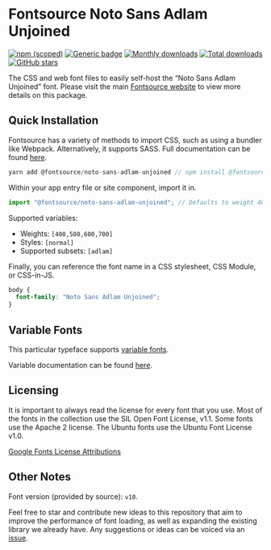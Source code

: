 # Fontsource Noto Sans Adlam Unjoined

[![npm (scoped)](https://img.shields.io/npm/v/@fontsource/noto-sans-adlam-unjoined?color=brightgreen)](https://www.npmjs.com/package/@fontsource/noto-sans-adlam-unjoined) [![Generic badge](https://img.shields.io/badge/fontsource-passing-brightgreen)](https://github.com/fontsource/fontsource) [![Monthly downloads](https://badgen.net/npm/dm/@fontsource/noto-sans-adlam-unjoined)](https://github.com/fontsource/fontsource) [![Total downloads](https://badgen.net/npm/dt/@fontsource/noto-sans-adlam-unjoined)](https://github.com/fontsource/fontsource) [![GitHub stars](https://img.shields.io/github/stars/fontsource/fontsource.svg?style=social&label=Star)](https://github.com/fontsource/fontsource/stargazers)

The CSS and web font files to easily self-host the “Noto Sans Adlam Unjoined” font. Please visit the main [Fontsource website](https://fontsource.org/fonts/noto-sans-adlam-unjoined) to view more details on this package.

## Quick Installation

Fontsource has a variety of methods to import CSS, such as using a bundler like Webpack. Alternatively, it supports SASS. Full documentation can be found [here](https://fontsource.org/docs/introduction).

```javascript
yarn add @fontsource/noto-sans-adlam-unjoined // npm install @fontsource/noto-sans-adlam-unjoined
```

Within your app entry file or site component, import it in.

```javascript
import "@fontsource/noto-sans-adlam-unjoined"; // Defaults to weight 400.
```

Supported variables:

- Weights: `[400,500,600,700]`
- Styles: `[normal]`
- Supported subsets: `[adlam]`

Finally, you can reference the font name in a CSS stylesheet, CSS Module, or CSS-in-JS.

```css
body {
  font-family: "Noto Sans Adlam Unjoined";
}
```

## Variable Fonts

This particular typeface supports [variable fonts](https://developer.mozilla.org/en-US/docs/Web/CSS/CSS_Fonts/Variable_Fonts_Guide).

Variable documentation can be found [here](https://fontsource.org/docs/variable-fonts).

## Licensing

It is important to always read the license for every font that you use.
Most of the fonts in the collection use the SIL Open Font License, v1.1. Some fonts use the Apache 2 license. The Ubuntu fonts use the Ubuntu Font License v1.0.

[Google Fonts License Attributions](https://fonts.google.com/attribution)

## Other Notes

Font version (provided by source): `v10`.

Feel free to star and contribute new ideas to this repository that aim to improve the performance of font loading, as well as expanding the existing library we already have. Any suggestions or ideas can be voiced via an [issue](https://github.com/fontsource/fontsource/issues).

